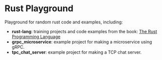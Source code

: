# Rust Playground

Playground for random rust code and examples, including:

* **rust-lang**: training projects and code examples from the book: [The Rust Programming Language](https://doc.rust-lang.org/book)
* **grpc_microservice**: example project for making a microservice using gRPC.
* **tpc_chat_server**: example project for making a TCP chat server.
